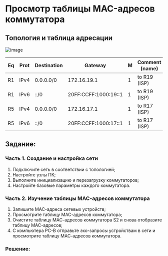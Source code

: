 # Просмотр таблицы MAC-адресов коммутатора
## Топология и таблица адресации
![image](https://github.com/maxeona/otus-base-networks/assets/53625941/669d605e-1bf1-4f3c-a251-6604677015fc)

| Eq  | Prot | Destination              | Gateway                | M | Comment (name)                       |
|-----|------|--------------------------|------------------------|---|--------------------------------------|
| R1  | IPv4 | 0.0.0.0/0                | 172.16.19.1            | 1 | to R19 (ISP)                         |
| R1  | IPv6 | ::/0                     | 20FF:CCFF:1000:19::1   | 1 | to R19 (ISP)                         |
| R5  | IPv4 | 0.0.0.0/0                | 172.16.17.1            | 1 | to R17 (ISP)                         |
| R5  | IPv6 | ::/0                     | 20FF:CCFF:1000:17::1   | 1 | to R17 (ISP)                         |

##  Задание:
### Часть 1. Создание и настройка сети
  1. Подключите сеть в соответствии с топологией;
  2. Настройте узлы ПК;
  3. Выполните инициализацию и перезагрузку коммутаторов;
  4. Настройте базовые параметры каждого коммутатора.
### Часть 2. Изучение таблицы МАС-адресов коммутатора
  1. Запишите МАС-адреса сетевых устройств;
  2. Просмотрите таблицу МАС-адресов коммутатора;
  3. Очистите таблицу МАС-адресов коммутатора S2 и снова отобразите таблицу МАС-адресов;
  4. С компьютера PC-B отправьте эхо-запросы устройствам в сети и просмотрите таблицу МАС-адресов коммутатора.

###  Решение:
